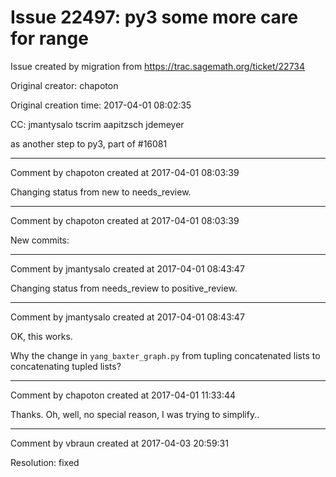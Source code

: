 # Issue 22497: py3 some more care for range

Issue created by migration from https://trac.sagemath.org/ticket/22734

Original creator: chapoton

Original creation time: 2017-04-01 08:02:35

CC:  jmantysalo tscrim aapitzsch jdemeyer

as another step to py3, part of #16081


---

Comment by chapoton created at 2017-04-01 08:03:39

Changing status from new to needs_review.


---

Comment by chapoton created at 2017-04-01 08:03:39

New commits:


---

Comment by jmantysalo created at 2017-04-01 08:43:47

Changing status from needs_review to positive_review.


---

Comment by jmantysalo created at 2017-04-01 08:43:47

OK, this works.

Why the change in `yang_baxter_graph.py` from tupling concatenated lists to concatenating tupled lists?


---

Comment by chapoton created at 2017-04-01 11:33:44

Thanks. Oh, well, no special reason, I was trying to simplify..


---

Comment by vbraun created at 2017-04-03 20:59:31

Resolution: fixed

